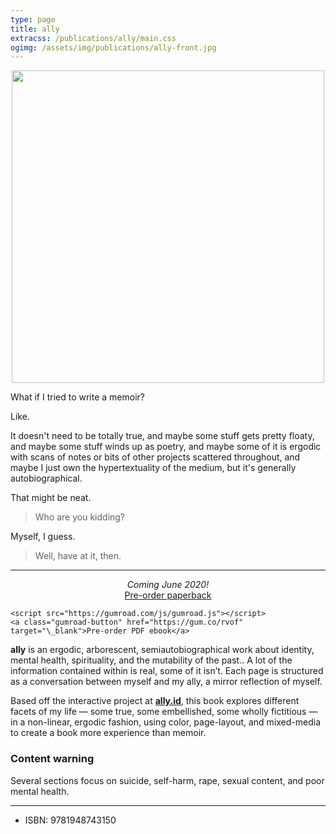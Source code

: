 ```yaml
---
type: page
title: ally
extracss: /publications/ally/main.css
ogimg: /assets/img/publications/ally-front.jpg
---
```


<img src="/assets/img/publications/ally-front.jpg" style="margin: 0 auto; display: block; width: 500px; max-width: 100%;" />

What if I tried to write a memoir?

Like.

It doesn't need to be totally true, and maybe some stuff gets pretty floaty, and maybe some stuff winds up as poetry, and maybe some of it is ergodic with scans of notes or bits of other projects scattered throughout, and maybe I just own the hypertextuality of the medium, but it's generally autobiographical.

That might be neat.

> Who are you kidding?

Myself, I guess.

> Well, have at it, then.

-----

<p style="text-align: center">
    <em>Coming June 2020!</em><br />
    <script src="https://gumroad.com/js/gumroad.js"></script>
    <a class="gumroad-button" href="https://gum.co/VVjeW" target="\_blank">Pre-order paperback</a><br />

    <script src="https://gumroad.com/js/gumroad.js"></script>
    <a class="gumroad-button" href="https://gum.co/rvof" target="\_blank">Pre-order PDF ebook</a>
</p>

**ally** is an ergodic, arborescent, semiautobiographical work about identity, mental health, spirituality, and the mutability of the past.. A lot of the information contained within is real, some of it isn’t. Each page is structured as a conversation between myself and my ally, a mirror reflection of myself.

Based off the interactive project at [**ally.id**](https://ally.id), this book explores different facets of my life — some true, some embellished, some wholly fictitious — in a non-linear, ergodic fashion, using color, page-layout, and mixed-media to create a book more experience than memoir.

### Content warning

Several sections focus on suicide, self-harm, rape, sexual content, and poor mental health.

-----

* ISBN: 9781948743150
